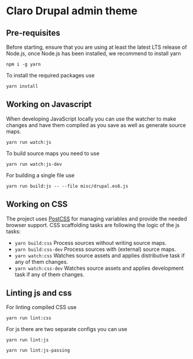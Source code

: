# Claro Drupal admin theme

## Pre-requisites
Before starting, ensure that you are using at least the latest LTS release of
Node.js, once Node.js has been installed, we recommend to install yarn
```
npm i -g yarn
```

To install the required packages use
```
yarn install
```

## Working on Javascript
When developing JavaScript locally you can use the watcher to make changes and
have them compiled as you save as well as generate source maps.

```
yarn run watch:js
```

To build source maps you need to use

```
yarn run watch:js-dev
```

For building a single file use
```
yarn run build:js -- --file misc/drupal.es6.js
```

## Working on CSS
The project uses [PostCSS](https://postcss.org/) for managing variables and
provide the needed browser support. CSS scaffolding tasks are following the
logic of the js tasks:

  * `yarn build:css`
    Process sources without writing source maps.
  * `yarn build:css-dev`
    Process sources with (external) source maps.
  * `yarn watch:css`
    Watches source assets and applies distributive task if any of them changes.
  * `yarn watch:css-dev`
    Watches source assets and applies development task if any of them changes.

## Linting js and css
For linting compiled CSS use
```
yarn run lint:css
```

For js there are two separate configs you can use
```
yarn run lint:js

yarn run lint:js-passing
```
